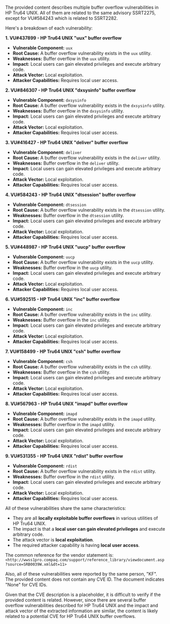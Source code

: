 The provided content describes multiple buffer overflow vulnerabilities in HP Tru64 UNIX. All of them are related to the same advisory SSRT2275, except for VU#584243 which is related to SSRT2282.

Here's a breakdown of each vulnerability:

**1. VU#437899 - HP Tru64 UNIX "uux" buffer overflow**

*   **Vulnerable Component:** `uux`
*   **Root Cause:** A buffer overflow vulnerability exists in the `uux` utility.
*   **Weaknesses:**  Buffer overflow in the `uux` utility.
*   **Impact:** Local users can gain elevated privileges and execute arbitrary code.
*   **Attack Vector:** Local exploitation.
*   **Attacker Capabilities:** Requires local user access.

**2. VU#846307 - HP Tru64 UNIX "dxsysinfo" buffer overflow**

*   **Vulnerable Component:** `dxsysinfo`
*   **Root Cause:** A buffer overflow vulnerability exists in the `dxsysinfo` utility.
*   **Weaknesses:** Buffer overflow in the `dxsysinfo` utility.
*   **Impact:** Local users can gain elevated privileges and execute arbitrary code.
*   **Attack Vector:** Local exploitation.
*   **Attacker Capabilities:** Requires local user access.

**3. VU#416427 - HP Tru64 UNIX "deliver" buffer overflow**

*   **Vulnerable Component:** `deliver`
*   **Root Cause:** A buffer overflow vulnerability exists in the `deliver` utility.
*   **Weaknesses:** Buffer overflow in the `deliver` utility.
*   **Impact:** Local users can gain elevated privileges and execute arbitrary code.
*  **Attack Vector:** Local exploitation.
*   **Attacker Capabilities:** Requires local user access.

**4. VU#584243 - HP Tru64 UNIX "dtsession" buffer overflow**

*  **Vulnerable Component:** `dtsession`
*  **Root Cause:** A buffer overflow vulnerability exists in the `dtsession` utility.
*   **Weaknesses:** Buffer overflow in the `dtsession` utility.
*  **Impact:** Local users can gain elevated privileges and execute arbitrary code.
*  **Attack Vector:** Local exploitation.
*  **Attacker Capabilities:** Requires local user access.

**5. VU#448987 - HP Tru64 UNIX "uucp" buffer overflow**

*   **Vulnerable Component:** `uucp`
*   **Root Cause:** A buffer overflow vulnerability exists in the `uucp` utility.
*   **Weaknesses:** Buffer overflow in the `uucp` utility.
*   **Impact:** Local users can gain elevated privileges and execute arbitrary code.
*   **Attack Vector:** Local exploitation.
*   **Attacker Capabilities:** Requires local user access.

**6. VU#592515 - HP Tru64 UNIX "inc" buffer overflow**

*   **Vulnerable Component:** `inc`
*   **Root Cause:** A buffer overflow vulnerability exists in the `inc` utility.
*   **Weaknesses:** Buffer overflow in the `inc` utility.
*   **Impact:** Local users can gain elevated privileges and execute arbitrary code.
*   **Attack Vector:** Local exploitation.
*   **Attacker Capabilities:** Requires local user access.

**7. VU#158499 - HP Tru64 UNIX "csh" buffer overflow**

*   **Vulnerable Component:** `csh`
*   **Root Cause:** A buffer overflow vulnerability exists in the `csh` utility.
*   **Weaknesses:** Buffer overflow in the `csh` utility.
*   **Impact:** Local users can gain elevated privileges and execute arbitrary code.
*   **Attack Vector:** Local exploitation.
*   **Attacker Capabilities:** Requires local user access.

**8. VU#567963 - HP Tru64 UNIX "imapd" buffer overflow**

*   **Vulnerable Component:** `imapd`
*   **Root Cause:** A buffer overflow vulnerability exists in the `imapd` utility.
*   **Weaknesses:** Buffer overflow in the `imapd` utility.
*   **Impact:** Local users can gain elevated privileges and execute arbitrary code.
*   **Attack Vector:** Local exploitation.
*   **Attacker Capabilities:** Requires local user access.

**9. VU#531355 - HP Tru64 UNIX "rdist" buffer overflow**

*   **Vulnerable Component:** `rdist`
*   **Root Cause:** A buffer overflow vulnerability exists in the `rdist` utility.
*  **Weaknesses:** Buffer overflow in the `rdist` utility.
*  **Impact:** Local users can gain elevated privileges and execute arbitrary code.
*   **Attack Vector:** Local exploitation.
*   **Attacker Capabilities:** Requires local user access.

All of these vulnerabilities share the same characteristics:
*   They are all **locally exploitable buffer overflows** in various utilities of HP Tru64 UNIX.
*   The impact is that a **local user can gain elevated privileges** and execute arbitrary code.
*   The attack vector is **local exploitation**.
*   The required attacker capability is having **local user access**.

The common reference for the vendor statement is: `<http://wwss1pro.compaq.com/support/reference_library/viewdocument.asp?source=SRB0039W.xml&dt=11>`

Also, all of these vulnerabilities were reported by the same person, "KF".
The provided content does not contain any CVE ID. The document indicates "None" for CVE IDs.

Given that the CVE description is a placeholder, it is difficult to verify if the provided content is related. However, since there are several buffer overflow vulnerabilities described for HP Tru64 UNIX and the impact and attack vector of the extracted information are similar, the content is likely related to a potential CVE for HP Tru64 UNIX buffer overflows.